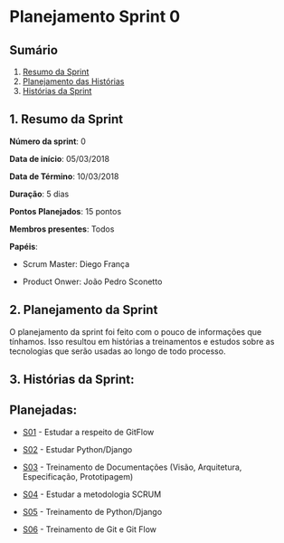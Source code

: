 # Planejamento Sprint 0

## Sumário

1. [Resumo da Sprint](#resumo)
2. [Planejamento das Histórias](#planejamento)
3. [Histórias da Sprint](#historias)

<a name="resumo"></a>
## 1. Resumo da Sprint


__Número da sprint__: 0

__Data de início__: 05/03/2018

__Data de Término__: 10/03/2018

__Duração__: 5 dias

__Pontos Planejados__: 15 pontos 

__Membros presentes__: Todos

__Papéis__:

* Scrum Master: Diego França

* Product Onwer: João Pedro Sconetto


<a name="planejamento"></a>
## 2. Planejamento da Sprint

O planejamento da sprint foi feito com o pouco de informações que tínhamos. Isso resultou em histórias a treinamentos e estudos sobre as tecnologias que serão usadas ao longo de todo processo.

<a name="historias"></a>
## 3. Histórias da Sprint:
	
## Planejadas:

* [S01](https://github.com/fga-gpp-mds/2018.1-Dr-Down/issues/19) - Estudar a respeito de GitFlow

* [S02](https://github.com/fga-gpp-mds/2018.1-Dr-Down/issues/20) - Estudar Python/Django
 
* [S03](https://github.com/fga-gpp-mds/2018.1-Dr-Down/issues/21) - Treinamento de Documentações  (Visão, Arquitetura, Especificação, Prototipagem)

* [S04](https://github.com/fga-gpp-mds/2018.1-Dr-Down/issues/22) - Estudar a metodologia SCRUM

* [S05](https://github.com/fga-gpp-mds/2018.1-Dr-Down/issues/14) - Treinamento de Python/Django

* [S06](https://github.com/fga-gpp-mds/2018.1-Dr-Down/issues/6) - Treinamento de Git e Git Flow
